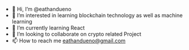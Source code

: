 - 👋 Hi, I’m @eathandueno
- 👀 I’m interested in learning blockchain technology as well as machine learning
- 🌱 I’m currently learning React
- 💞️ I’m looking to collaborate on crypto related Project
- 📫 How to reach me eathandueno@gmail.com

<!---
eathandueno/eathandueno is a ✨ special ✨ repository because its `README.md` (this file) appears on your GitHub profile.
You can click the Preview link to take a look at your changes.
--->
